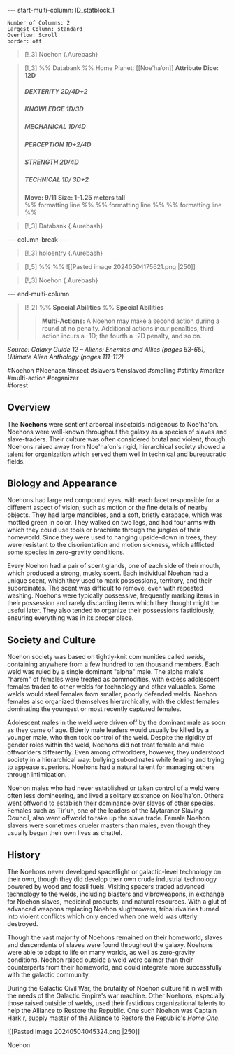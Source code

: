 
--- start-multi-column: ID_statblock_1
```column-settings
Number of Columns: 2
Largest Column: standard
Overflow: Scroll
border: off
```


> [!_3] Noehon {.Aurebash}


> [!_3]  %% Databank %%
> Home Planet: [[Noe’ha’on]]
> **Attribute Dice: 12D** 
> ##### DEXTERITY 2D/4D+2
> ##### KNOWLEDGE 1D/3D
> ##### MECHANICAL 1D/4D
> ##### PERCEPTION 1D+2/4D
> ##### STRENGTH 2D/4D
> ##### TECHNICAL 1D/ 3D+2
> **Move: 9/11**
**Size: 1-1.25 meters tall**  
%% formatting line %% 
%% formatting line %% 
%% formatting line %% 
>

> [!_3] Databank {.Aurebash}









--- column-break ---

> [!_3] holoentry {.Aurebash}

> [!_5] %%  %%
>  ![[Pasted image 20240504175621.png |250]]

> [!_3] Noehon {.Aurebash}

--- end-multi-column

> [!_2]  %% **Special Abilities** %%
> **Special Abilities**
> > **Multi-Actions:** A Noehon may make a second action during a round at no penalty. Additional actions incur penalties, third action incurs a -1D; the fourth a -2D penalty, and so on.



*Source: Galaxy Guide 12 – Aliens: Enemies and Allies (pages 63-65), Ultimate Alien Anthology (pages 111-112)*


#Noehon #Noehaon #insect #slavers #enslaved #smelling #stinky #marker
#multi-action #organizer  
#forest

## Overview

The **Noehons** were sentient arboreal insectoids indigenous to Noe'ha'on. Noehons were well-known throughout the galaxy as a species of slaves and slave-traders. Their culture was often considered brutal and violent, though Noehons raised away from Noe'ha'on's rigid, hierarchical society showed a talent for organization which served them well in technical and bureaucratic fields.

## Biology and Appearance

Noehons had large red compound eyes, with each facet responsible for a different aspect of vision; such as motion or the fine details of nearby objects. They had large mandibles, and a soft, bristly carapace, which was mottled green in color. They walked on two legs, and had four arms with which they could use tools or brachiate through the jungles of their homeworld. Since they were used to hanging upside-down in trees, they were resistant to the disorientation and motion sickness, which afflicted some species in zero-gravity conditions.

Every Noehon had a pair of scent glands, one of each side of their mouth, which produced a strong, musky scent. Each individual Noehon had a unique scent, which they used to mark possessions, territory, and their subordinates. The scent was difficult to remove, even with repeated washing. Noehons were typically possessive, frequently marking items in their possession and rarely discarding items which they thought might be useful later. They also tended to organize their possessions fastidiously, ensuring everything was in its proper place.

## Society and Culture

Noehon society was based on tightly-knit communities called _welds_, containing anywhere from a few hundred to ten thousand members. Each weld was ruled by a single dominant "alpha" male. The alpha male's "harem" of females were treated as commodities, with excess adolescent females traded to other welds for technology and other valuables. Some welds would steal females from smaller, poorly defended welds. Noehon females also organized themselves hierarchically, with the oldest females dominating the youngest or most recently captured females.

Adolescent males in the weld were driven off by the dominant male as soon as they came of age. Elderly male leaders would usually be killed by a younger male, who then took control of the weld. Despite the rigidity of gender roles within the weld, Noehons did not treat female and male offworlders differently. Even among offworlders, however, they understood society in a hierarchical way: bullying subordinates while fearing and trying to appease superiors. Noehons had a natural talent for managing others through intimidation.

Noehon males who had never established or taken control of a weld were often less domineering, and lived a solitary existence on Noe'ha'on. Others went offworld to establish their dominance over slaves of other species. Females such as Tir'uh, one of the leaders of the Mytaranor Slaving Council, also went offworld to take up the slave trade. Female Noehon slavers were sometimes crueler masters than males, even though they usually began their own lives as chattel. 

## History

The Noehons never developed spaceflight or galactic-level technology on their own, though they did develop their own crude industrial technology powered by wood and fossil fuels. Visiting spacers traded advanced technology to the welds, including blasters and vibroweapons, in exchange for Noehon slaves, medicinal products, and natural resources. With a glut of advanced weapons replacing Noehon slugthrowers, tribal rivalries turned into violent conflicts which only ended when one weld was utterly destroyed.

Though the vast majority of Noehons remained on their homeworld, slaves and descendants of slaves were found throughout the galaxy. Noehons were able to adapt to life on many worlds, as well as zero-gravity conditions. Noehon raised outside a weld were calmer than their counterparts from their homeworld, and could integrate more successfully with the galactic community.

During the Galactic Civil War, the brutality of Noehon culture fit in well with the needs of the Galactic Empire's war machine. Other Noehons, especially those raised outside of welds, used their fastidious organizational talents to help the Alliance to Restore the Republic. One such Noehon was Captain Hark'r, supply master of the Alliance to Restore the Republic's _Home One_.


![[Pasted image 20240504045324.png |250]]










Noehon